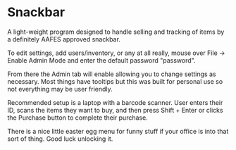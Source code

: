 # Snackbar

A light-weight program designed to handle selling and tracking of items by a definitely AAFES approved snackbar.

To edit settings, add users/inventory, or any at all really, mouse over File -> Enable Admin Mode and enter the default password "password".

From there the Admin tab will enable allowing you to change settings as necessary. Most things have tooltips but this was built for personal use so not everything may be user friendly.

Recommended setup is a laptop with a barcode scanner.
User enters their ID, scans the items they want to buy, and then press Shift + Enter or clicks the Purchase button to complete their purchase.

There is a nice little easter egg menu for funny stuff if your office is into that sort of thing. Good luck unlocking it.
